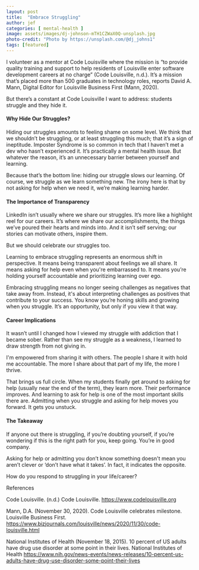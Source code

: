 ```yaml
---
layout: post
title:  "Embrace Struggling"
author: jef
categories: [ mental-health ]
image: assets/images/dj-johnson-mTH1CZWaX0Q-unsplash.jpg
photo-credit: "Photo by https://unsplash.com/@dj_johns1"
tags: [featured]
---
```


I volunteer as a mentor at Code Louisville where the mission is “to provide quality training and support to help residents of Louisville enter software development careers at no charge” (Code Louisville, n.d.). It’s a mission that’s placed more than 500 graduates in technology roles, reports David A. Mann, Digital Editor for Louisville Business First (Mann, 2020). 

But there’s a constant at Code Louisville I want to address: students struggle and they hide it. 

#### Why Hide Our Struggles?

Hiding our struggles amounts to feeling shame on some level. We think that we shouldn’t be struggling, or at least struggling this much; that it’s a sign of ineptitude. Imposter Syndrome is so common in tech that I haven’t met a dev who hasn’t experienced it. It’s practically a mental health issue. But whatever the reason, it’s an unnecessary barrier between yourself and learning.

Because that’s the bottom line: hiding our struggle slows our learning. Of course, we struggle as we learn something new. The irony here is that by not asking for help when we need it, we’re making learning harder.

#### The Importance of Transparency

LinkedIn isn’t usually where we share our struggles. It’s more like a highlight reel for our careers. It’s where we share our accomplishments, the things we’ve poured their hearts and minds into. And it isn’t self serving; our stories can motivate others, inspire them.

But we should celebrate our struggles too.

Learning to embrace struggling represents an enormous shift in perspective. It means being transparent about feelings we all share. It means asking for help even when you're embarrassed to. It means you’re holding yourself accountable and prioritizing learning over ego.

Embracing struggling means no longer seeing challenges as negatives that take away from. Instead, it's about interpreting challenges as positives that contribute to your success. You know you’re honing skills and growing when you struggle. It’s an opportunity, but only if you view it that way.

#### Career Implications

It wasn’t until I changed how I viewed my struggle with addiction that I became sober. Rather than see my struggle as a weakness, I learned to draw strength from not giving in. 

I'm empowered from sharing it with others. The people I share it with hold me accountable. The more I share about that part of my life, the more I thrive.

That brings us full circle. When my students finally get around to asking for help (usually near the end of the term), they learn more. Their performance improves. And learning to ask for help is one of the most important skills there are. Admitting when you struggle and asking for help moves you forward. It gets you unstuck.

#### The Takeaway

If anyone out there is struggling, if you’re doubting yourself, if you’re wondering if this is the right path for you, keep going. You’re in good company.

Asking for help or admitting you don’t know something doesn't mean you aren’t clever or ‘don’t have what it takes’. In fact, it indicates the opposite.

How do you respond to struggling in your life/career?

References

Code Louisville. (n.d.) Code Louisville. https://www.codelouisville.org

Mann, D.A. (November 30, 2020). Code Louisville celebrates milestone. Louisville Business First. https://www.bizjournals.com/louisville/news/2020/11/30/code-louisville.html

National Institutes of Health (November 18, 2015). 10 percent of US adults have drug use disorder at some point in their lives. National Institutes of Health https://www.nih.gov/news-events/news-releases/10-percent-us-adults-have-drug-use-disorder-some-point-their-lives


